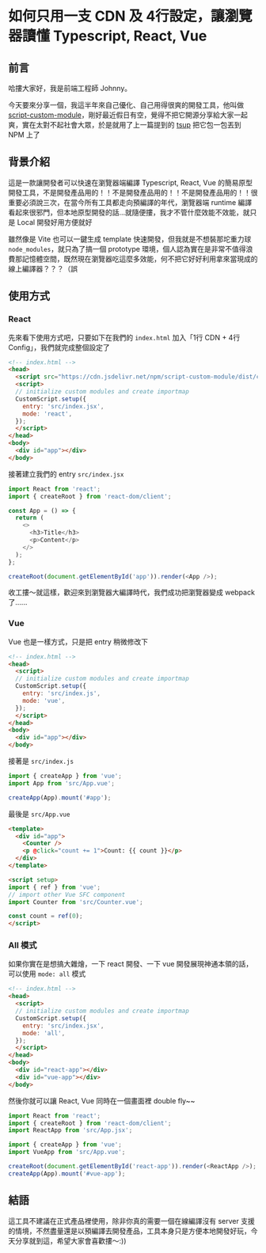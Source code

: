 # 如何只用一支 CDN 及 4行設定，讓瀏覽器讀懂 Typescript, React, Vue

<SocialBlock hashtags="javascript,babel,react,vue,typescript" />

## 前言
哈摟大家好，我是前端工程師 Johnny。

今天要來分享一個，我這半年來自己優化、自己用得很爽的開發工具，他叫做 [script-custom-module](https://www.npmjs.com/package/script-custom-module)，剛好最近假日有空，覺得不把它開源分享給大家一起爽，實在太對不起社會大眾，於是就用了上一篇提到的 [tsup](https://johnnywang1994.github.io/book/articles/js/tsup-tutorial.html) 把它包一包丟到 NPM 上了


## 背景介紹
這是一款讓開發者可以快速在瀏覽器端編譯 Typescript, React, Vue 的簡易原型開發工具，不是開發產品用的！！不是開發產品用的！！不是開發產品用的！！很重要必須說三次，在當今所有工具都走向預編譯的年代，瀏覽器端 runtime 編譯看起來很邪門，但本地原型開發的話...就隨便摟，我才不管什麼效能不效能，就只是 Local 開發好用方便就好

雖然像是 Vite 也可以一鍵生成 template 快速開發，但我就是不想裝那坨重力球 `node_modules`，就只為了搞一個 prototype 環境，個人認為實在是非常不值得浪費那記憶體空間，既然現在瀏覽器吃這麼多效能，何不把它好好利用拿來當現成的線上編譯器？？？（誤


## 使用方式

### React
先來看下使用方式吧，只要如下在我們的 `index.html` 加入「1行 CDN + 4行 Config」，我們就完成整個設定了
```html
<!-- index.html -->
<head>
  <script src="https://cdn.jsdelivr.net/npm/script-custom-module/dist/custom-script.global.js"></script>
  <script>
  // initialize custom modules and create importmap
  CustomScript.setup({
    entry: 'src/index.jsx',
    mode: 'react',
  });
  </script>
</head>
<body>
  <div id="app"></div>
</body>
```
接著建立我們的 entry `src/index.jsx`
```js
import React from 'react';
import { createRoot } from 'react-dom/client';

const App = () => {
  return (
    <>
      <h3>Title</h3>
      <p>Content</p>
    </>
  );
};

createRoot(document.getElementById('app')).render(<App />);
```
收工摟～就這樣，歡迎來到瀏覽器大編譯時代，我們成功把瀏覽器變成 webpack 了......


### Vue
Vue 也是一樣方式，只是把 entry 稍微修改下
```html
<!-- index.html -->
<head>
  <script>
  // initialize custom modules and create importmap
  CustomScript.setup({
    entry: 'src/index.js',
    mode: 'vue',
  });
  </script>
</head>
<body>
  <div id="app"></div>
</body>
```
接著是 `src/index.js`
```js
import { createApp } from 'vue';
import App from 'src/App.vue';

createApp(App).mount('#app');
```
最後是 `src/App.vue`
```html
<template>
  <div id="app">
    <Counter />
    <p @click="count += 1">Count: {{ count }}</p>
  </div>
</template>

<script setup>
import { ref } from 'vue';
// import other Vue SFC component
import Counter from 'src/Counter.vue';

const count = ref(0);
</script>
```

### All 模式
如果你實在是想搞大雜燴，一下 react 開發、一下 vue 開發展現神通本領的話，可以使用 `mode: all` 模式
```html
<!-- index.html -->
<head>
  <script>
  // initialize custom modules and create importmap
  CustomScript.setup({
    entry: 'src/index.jsx',
    mode: 'all',
  });
  </script>
</head>
<body>
  <div id="react-app"></div>
  <div id="vue-app"></div>
</body>
```
然後你就可以讓 React, Vue 同時在一個畫面裡 double fly~~
```js
import React from 'react';
import { createRoot } from 'react-dom/client';
import ReactApp from 'src/App.jsx';

import { createApp } from 'vue';
import VueApp from 'src/App.vue';

createRoot(document.getElementById('react-app')).render(<ReactApp />);
createApp(App).mount('#vue-app');
```

<SocialBlock hashtags="javascript,babel,react,vue,typescript" />

## 結語
這工具不建議在正式產品裡使用，除非你真的需要一個在線編譯沒有 server 支援的情境，不然盡量還是以預編譯去開發產品，工具本身只是方便本地開發好玩，今天分享就到這，希望大家會喜歡摟～:))

